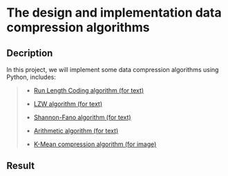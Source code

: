 # The design and implementation data compression algorithms

## Decription

In this project, we will implement some data compression algorithms using Python, includes:
> - [Run Length Coding algorithm (for text)](Run_Length_Encoding.ipynb)
>
> - [LZW algorithm (for text)](LZW_Coding.ipynb)
> 
> - [Shannon-Fano algorithm (for text)](Shannon_Fano_Coding.ipynb)
>
> - [Arithmetic algorithm (for text)](Arithmetic_Coding.ipynb)
>
> - [K-Mean compression algorithm (for image)](Image_Compression_using_K_means.ipynb)

## Result
